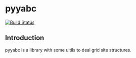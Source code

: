 # pyyabc

[![Build Status](https://travis-ci.org/unkcpz/pyyabc.svg?branch=master)](https://travis-ci.org/unkcpz/pyyabc)

## Introduction
pyyabc is a library with some uitils to deal grid site
 structures.
